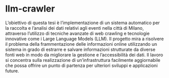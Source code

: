 # llm-crawler
L’obiettivo di questa tesi è l’implementazione di un sistema automatico per la raccolta e
l’analisi dei dati relativi agli eventi nella città di Milano, attraverso l’utilizzo di tecniche
avanzate di web crawling e tecnologie innovative come i Large Language Models (LLM).
Il progetto mira a risolvere il problema della frammentazione delle informazioni online
utilizzando un sistema in grado di estrarre e salvare informazioni strutturate da diverse
fonti web in modo da migliorare la gestione e l’accessibilità dei dati. Il lavoro si concentra
sulla realizzazione di un’infrastruttura facilmente aggiornabile che possa offrire un punto di
partenza per ulteriori sviluppi e applicazioni future.
